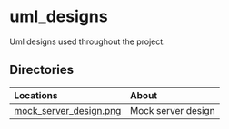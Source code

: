 # uml_designs

Uml designs used throughout the project.

## Directories

|   Locations   |   About   |
|   :---        |   :---    |
|   [mock_server_design.png](./mock_server_design.png) | Mock server design
